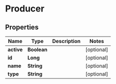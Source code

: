 

# Producer

## Properties

Name | Type | Description | Notes
------------ | ------------- | ------------- | -------------
**active** | **Boolean** |  |  [optional]
**id** | **Long** |  |  [optional]
**name** | **String** |  |  [optional]
**type** | **String** |  |  [optional]



